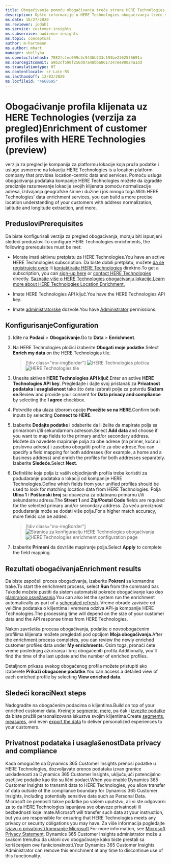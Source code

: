 ```yaml
---
title: Obogaćivanje pomoću obogaćivanja treće strane HERE Technologies
description: Opšte informacije o HERE Technologies obogaćivanju treće strane.
ms.date: 10/27/2020
ms.reviewer: jodahl
ms.service: customer-insights
ms.subservice: audience-insights
ms.topic: conceptual
author: m-hartmann
ms.author: mhart
manager: shellyha
ms.openlocfilehash: 7082fcfec099c3c9436b233c193be23625f6691a
ms.sourcegitcommit: a9b2cf598f256d07a48bba8617347ee90024a1dd
ms.translationtype: HT
ms.contentlocale: sr-Latn-RS
ms.lasthandoff: 12/03/2020
ms.locfileid: "4668695"
---
```

# <a name="enrichment-of-customer-profiles-with-here-technologies-preview"></a><span data-ttu-id="67808-103">Obogaćivanje profila klijenata uz HERE Technologies (verzija za pregled)</span><span class="sxs-lookup"><span data-stu-id="67808-103">Enrichment of customer profiles with HERE Technologies (preview)</span></span>

<span data-ttu-id="67808-104">verzija za pregled je kompanija za platformu lokacije koja pruža podatke i usluge usmerene na lokaciju.</span><span class="sxs-lookup"><span data-stu-id="67808-104">HERE Technologies is a location platform company that provides location-centric data and services.</span></span> <span data-ttu-id="67808-105">Pomoću usluga obogaćivanja podataka kompanije HERE Technologies možete da izgradite preciznije razumevanje lokacije svojih klijenata pomoću normalizacije adresa, izdvajanja geografske širine i dužine i još mnogo toga.</span><span class="sxs-lookup"><span data-stu-id="67808-105">With HERE Technologies' data enrichment services, you can build a more precise location understanding of your customers with address normalization, latitude and longitude extraction, and more.</span></span>

## <a name="prerequisites"></a><span data-ttu-id="67808-106">Preduslovi</span><span class="sxs-lookup"><span data-stu-id="67808-106">Prerequisites</span></span>

<span data-ttu-id="67808-107">Da biste konfigurisali verzija za pregled obogaćivanja, moraju biti ispunjeni sledeći preduslovi:</span><span class="sxs-lookup"><span data-stu-id="67808-107">To configure HERE Technologies enrichments, the following prerequisites must be met:</span></span>

- <span data-ttu-id="67808-108">Morate imati aktivnu pretplatu za HERE Technologies.</span><span class="sxs-lookup"><span data-stu-id="67808-108">You have an active HERE Technologies subscription.</span></span> <span data-ttu-id="67808-109">Da biste dobili pretplatu, možete [da se registrujete ovde](https://developer.here.com/sign-up?utm_medium=referral&utm_source=Microsoft-Dynamics-CI&create=Freemium-Basic) ili [kontaktirajte HERE Technologies](https://developer.here.com/help?utm_medium=referral&utm_source=Microsoft-Dynamics-CI#how-can-we-help-you) direktno.</span><span class="sxs-lookup"><span data-stu-id="67808-109">To get a subscription, you can [sign-up here](https://developer.here.com/sign-up?utm_medium=referral&utm_source=Microsoft-Dynamics-CI&create=Freemium-Basic) or [contact HERE Technologies](https://developer.here.com/help?utm_medium=referral&utm_source=Microsoft-Dynamics-CI#how-can-we-help-you) directly.</span></span> [<span data-ttu-id="67808-110">Saznajte više o HERE Technologies obogaćivanju lokacije.</span><span class="sxs-lookup"><span data-stu-id="67808-110">Learn more about HERE Technologies Location Enrichment.</span></span>](https://developer.here.com/location-enrichment?cid=Dev-MicrosoftDynamics-DB-0-Dev-&utm_source=MicrosoftDynamics&utm_medium=referral&utm_campaign=Online_Dev_ReferralMicrosoft)

- <span data-ttu-id="67808-111">Imate HERE Technologies API ključ.</span><span class="sxs-lookup"><span data-stu-id="67808-111">You have the HERE Technologies API key.</span></span>

- <span data-ttu-id="67808-112">Imate [administratorske](permissions.md#administrator) dozvole.</span><span class="sxs-lookup"><span data-stu-id="67808-112">You have [Administrator](permissions.md#administrator) permissions.</span></span>

## <a name="configuration"></a><span data-ttu-id="67808-113">Konfigurisanje</span><span class="sxs-lookup"><span data-stu-id="67808-113">Configuration</span></span>

1. <span data-ttu-id="67808-114">Idite na **Podaci** > **Obogaćivanje**.</span><span class="sxs-lookup"><span data-stu-id="67808-114">Go to **Data** > **Enrichment**.</span></span>

1. <span data-ttu-id="67808-115">Na HERE Technologies pločici izaberite **Obogati moje podatke**.</span><span class="sxs-lookup"><span data-stu-id="67808-115">Select **Enrich my data** on the HERE Technologies tile.</span></span>

   > [!div class="mx-imgBorder"]
   > <span data-ttu-id="67808-116">![HERE Technologies pločica](media/HERE-tile.png "HERE Technologies pločica")</span><span class="sxs-lookup"><span data-stu-id="67808-116">![HERE Technologies tile](media/HERE-tile.png "HERE Technologies tile")</span></span>

1. <span data-ttu-id="67808-117">Unesite aktivan **HERE Technologies API ključ**.</span><span class="sxs-lookup"><span data-stu-id="67808-117">Enter an active **HERE Technologies API key**.</span></span> <span data-ttu-id="67808-118">Pregledajte i dajte svoj pristanak za **Privatnost podataka i usaglašenost** tako što ćete izabrati polje za potvrdu **Slažem se**.</span><span class="sxs-lookup"><span data-stu-id="67808-118">Review and provide your consent for **Data privacy and compliance** by selecting the **I agree** checkbox.</span></span> 

1. <span data-ttu-id="67808-119">Potvrdite oba ulaza izborom opcije **Povežite se na HERE**.</span><span class="sxs-lookup"><span data-stu-id="67808-119">Confirm both inputs by selecting **Connect to HERE**.</span></span>

1. <span data-ttu-id="67808-120">Izaberite **Dodajte podatke** i odaberite da li želite da mapirate polja sa primarnom i/ili sekundarnom adresom.</span><span class="sxs-lookup"><span data-stu-id="67808-120">Select **Add data** and choose if you want to map fields to the primary and/or secondary address.</span></span> <span data-ttu-id="67808-121">Možete da navedete mapiranje polja za obe adrese (na primer, kućnu i poslovnu adresu) i zasebno obogatiti profile za obe adrese.</span><span class="sxs-lookup"><span data-stu-id="67808-121">You can specify a field mapping for both addresses (for example, a home and a business address) and enrich the profiles for both addresses separately.</span></span> <span data-ttu-id="67808-122">Izaberite **Sledeće**.</span><span class="sxs-lookup"><span data-stu-id="67808-122">Select **Next**.</span></span>

1. <span data-ttu-id="67808-123">Definišite koja polja iz vaših objedinjenih profila treba koristiti za podudaranje podataka o lokaciji od kompanije HERE Technologies.</span><span class="sxs-lookup"><span data-stu-id="67808-123">Define which fields from your unified profiles should be used to look for matching location data from HERE Technologies.</span></span> <span data-ttu-id="67808-124">Polja **Ulica 1** i **Poštanski broj** su obavezna za odabranu primarnu i/ili sekundarnu adresu.</span><span class="sxs-lookup"><span data-stu-id="67808-124">The **Street 1** and **Zip/Postal Code** fields are required for the selected primary and/or secondary address.</span></span> <span data-ttu-id="67808-125">Za veću preciznost podudaranja može se dodati više polja.</span><span class="sxs-lookup"><span data-stu-id="67808-125">For a higher match accuracy, more fields can be added.</span></span>

   > [!div class="mx-imgBorder"]
   > <span data-ttu-id="67808-126">![Stranica za konfiguraciju HERE Technologies obogaćivanja](media/enrichment-HERE-configuration.png "Stranica za konfiguraciju HERE Technologies obogaćivanja")</span><span class="sxs-lookup"><span data-stu-id="67808-126">![HERE Technologies enrichment configuration page](media/enrichment-HERE-configuration.png "HERE Technologies enrichment configuration page")</span></span>

1. <span data-ttu-id="67808-127">Izaberite **Primeni** da dovršite mapiranje polja.</span><span class="sxs-lookup"><span data-stu-id="67808-127">Select **Apply** to complete the field mapping.</span></span>

## <a name="enrichment-results"></a><span data-ttu-id="67808-128">Rezultati obogaćivanja</span><span class="sxs-lookup"><span data-stu-id="67808-128">Enrichment results</span></span>

<span data-ttu-id="67808-129">Da biste započeli proces obogaćivanja, izaberite **Pokreni** sa komandne trake.</span><span class="sxs-lookup"><span data-stu-id="67808-129">To start the enrichment process, select **Run** from the command bar.</span></span> <span data-ttu-id="67808-130">Takođe možete pustiti da sistem automatski pokreće obogaćivanje kao deo [planiranog osvežavanja](system.md#schedule-tab).</span><span class="sxs-lookup"><span data-stu-id="67808-130">You can also let the system run the enrichment automatically as part of a [scheduled refresh](system.md#schedule-tab).</span></span> <span data-ttu-id="67808-131">Vreme obrade zavisiće od veličine podataka o klijentima i vremena odziva API-ja kompanije HERE Technologies.</span><span class="sxs-lookup"><span data-stu-id="67808-131">The processing time will depend on the size of your customer data and the API response times from HERE Technologies.</span></span>

<span data-ttu-id="67808-132">Nakon završetka procesa obogaćivanja, podatke o novoobogaćenim profilima klijenata možete pregledati pod opcijom **Moja obogaćivanja**.</span><span class="sxs-lookup"><span data-stu-id="67808-132">After the enrichment process completes, you can review the newly enriched customer profiles data under **My enrichments**.</span></span> <span data-ttu-id="67808-133">Osim toga, pronaći ćete vreme poslednjeg ažuriranja i broj obogaćenih profila.</span><span class="sxs-lookup"><span data-stu-id="67808-133">Additionally, you'll find the time of the last update and the number of enriched profiles.</span></span>

<span data-ttu-id="67808-134">Detaljnom prikazu svakog obogaćenog profila možete pristupiti ako izaberete **Prikaži obogaćene podatke**.</span><span class="sxs-lookup"><span data-stu-id="67808-134">You can access a detailed view of each enriched profile by selecting **View enriched data**.</span></span>

## <a name="next-steps"></a><span data-ttu-id="67808-135">Sledeći koraci</span><span class="sxs-lookup"><span data-stu-id="67808-135">Next steps</span></span>

<span data-ttu-id="67808-136">Nadogradite na obogaćenim podacima o klijentima.</span><span class="sxs-lookup"><span data-stu-id="67808-136">Build on top of your enriched customer data.</span></span> <span data-ttu-id="67808-137">Kreirajte [segmente](segments.md), [mere](measures.md), pa čak i [izvezite podatke](export-destinations.md) da biste pružili personalizovana iskustva svojim klijentima.</span><span class="sxs-lookup"><span data-stu-id="67808-137">Create [segments](segments.md), [measures](measures.md), and even [export the data](export-destinations.md) to deliver personalized experiences to your customers.</span></span>

## <a name="data-privacy-and-compliance"></a><span data-ttu-id="67808-138">Privatnost podataka i usaglašenost</span><span class="sxs-lookup"><span data-stu-id="67808-138">Data privacy and compliance</span></span>

<span data-ttu-id="67808-139">Kada omogućite da Dynamics 365 Customer Insights prenosi podatke u HERE Technologies, dozvoljavate prenos podataka izvan granice usklađenosti za Dynamics 365 Customer Insights, uključujući potencijalno osetljive podatke kao što su lični podaci.</span><span class="sxs-lookup"><span data-stu-id="67808-139">When you enable Dynamics 365 Customer Insights to transmit data to HERE Technologies, you allow transfer of data outside of the compliance boundary for Dynamics 365 Customer Insights, including potentially sensitive data such as Personal Data.</span></span> <span data-ttu-id="67808-140">Microsoft će prenositi takve podatke po vašem uputstvu, ali vi ste odgovorni za to da HERE Technologies ispunjava sve obaveze privatnosti ili bezbednosti koje imate.</span><span class="sxs-lookup"><span data-stu-id="67808-140">Microsoft will transfer such data at your instruction, but you are responsible for ensuring that HERE Technologies meets any privacy or security obligations you may have.</span></span> <span data-ttu-id="67808-141">Za više informacija pogledajte [Izjavu o privatnosti kompanije Microsoft](https://go.microsoft.com/fwlink/?linkid=396732).</span><span class="sxs-lookup"><span data-stu-id="67808-141">For more information, see [Microsoft Privacy Statement](https://go.microsoft.com/fwlink/?linkid=396732).</span></span>
<span data-ttu-id="67808-142">Dynamics 365 Customer Insights administrator može u svakom trenutku da ukloni ovo obogaćivanje kako biste prestali sa korišćenjem ove funkcionalnosti.</span><span class="sxs-lookup"><span data-stu-id="67808-142">Your Dynamics 365 Customer Insights Administrator can remove this enrichment at any time to discontinue use of this functionality.</span></span>
